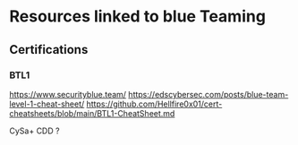 # Resources linked to blue Teaming

## Certifications

### BTL1
https://www.securityblue.team/
https://edscybersec.com/posts/blue-team-level-1-cheat-sheet/
https://github.com/Hellfire0x01/cert-cheatsheets/blob/main/BTL1-CheatSheet.md


CySa+
CDD ?
